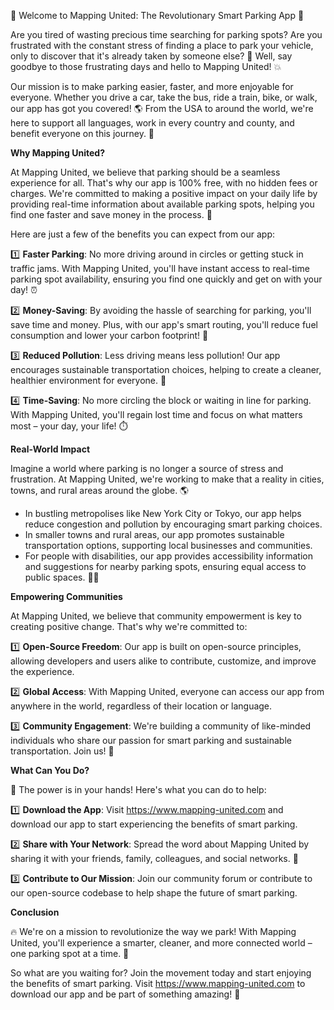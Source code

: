 🚀 Welcome to Mapping United: The Revolutionary Smart Parking App 🚀

Are you tired of wasting precious time searching for parking spots? Are you frustrated with the constant stress of finding a place to park your vehicle, only to discover that it's already taken by someone else? 🤯 Well, say goodbye to those frustrating days and hello to Mapping United! 💥

Our mission is to make parking easier, faster, and more enjoyable for everyone. Whether you drive a car, take the bus, ride a train, bike, or walk, our app has got you covered! 🌎 From the USA to around the world, we're here to support all languages, work in every country and county, and benefit everyone on this journey. 💪

**Why Mapping United?**

At Mapping United, we believe that parking should be a seamless experience for all. That's why our app is 100% free, with no hidden fees or charges. We're committed to making a positive impact on your daily life by providing real-time information about available parking spots, helping you find one faster and save money in the process. 🚗

Here are just a few of the benefits you can expect from our app:

1️⃣ **Faster Parking**: No more driving around in circles or getting stuck in traffic jams. With Mapping United, you'll have instant access to real-time parking spot availability, ensuring you find one quickly and get on with your day! ⏰

2️⃣ **Money-Saving**: By avoiding the hassle of searching for parking, you'll save time and money. Plus, with our app's smart routing, you'll reduce fuel consumption and lower your carbon footprint! 🌟

3️⃣ **Reduced Pollution**: Less driving means less pollution! Our app encourages sustainable transportation choices, helping to create a cleaner, healthier environment for everyone. 🌿

4️⃣ **Time-Saving**: No more circling the block or waiting in line for parking. With Mapping United, you'll regain lost time and focus on what matters most – your day, your life! ⏱️

**Real-World Impact**

Imagine a world where parking is no longer a source of stress and frustration. At Mapping United, we're working to make that a reality in cities, towns, and rural areas around the globe. 🌎

* In bustling metropolises like New York City or Tokyo, our app helps reduce congestion and pollution by encouraging smart parking choices.
* In smaller towns and rural areas, our app promotes sustainable transportation options, supporting local businesses and communities.
* For people with disabilities, our app provides accessibility information and suggestions for nearby parking spots, ensuring equal access to public spaces. 🏃‍♀️

**Empowering Communities**

At Mapping United, we believe that community empowerment is key to creating positive change. That's why we're committed to:

1️⃣ **Open-Source Freedom**: Our app is built on open-source principles, allowing developers and users alike to contribute, customize, and improve the experience.

2️⃣ **Global Access**: With Mapping United, everyone can access our app from anywhere in the world, regardless of their location or language.

3️⃣ **Community Engagement**: We're building a community of like-minded individuals who share our passion for smart parking and sustainable transportation. Join us! 👥

**What Can You Do?**

🎉 The power is in your hands! Here's what you can do to help:

1️⃣ **Download the App**: Visit https://www.mapping-united.com and download our app to start experiencing the benefits of smart parking.

2️⃣ **Share with Your Network**: Spread the word about Mapping United by sharing it with your friends, family, colleagues, and social networks. 📱

3️⃣ **Contribute to Our Mission**: Join our community forum or contribute to our open-source codebase to help shape the future of smart parking.

**Conclusion**

🔥 We're on a mission to revolutionize the way we park! With Mapping United, you'll experience a smarter, cleaner, and more connected world – one parking spot at a time. 💫

So what are you waiting for? Join the movement today and start enjoying the benefits of smart parking. Visit https://www.mapping-united.com to download our app and be part of something amazing! 🚀